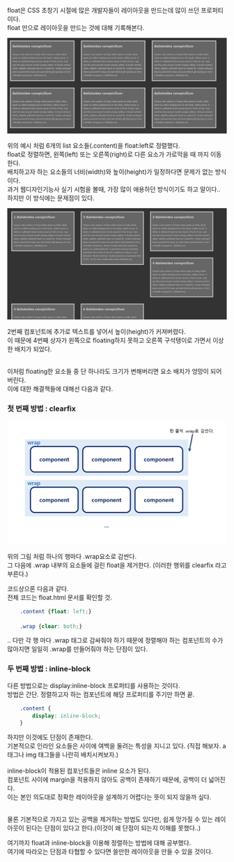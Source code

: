 float은 CSS 초창기 시절에 많은 개발자들이 레이아웃을 만드는데 많이 쓰던
프로퍼티이다.<br />float 만으로 레이아웃을 만드는 것에 대해 기록해본다.<br />

<img src="https://github.com/TaekGeunLee/study_frontEnd/blob/master/readmeImg/B1_2-1.JPG" alt="B1_2-1" />

위의 예시 처럼 6개의 list 요소들(.content)을 float:left로 정렬했다.<br />
float로 정렬하면, 왼쪽(left) 또는 오른쪽(right)로 다른 요소가 가로막을 때 까지
이동한다.<br />배치하고자 하는 요소들의 너비(width)와 높이(height)가 일정하다면 문제가 없는 방식이다.<br />
과거 웹디자인기능사 실기 시험을 볼때, 가장 많이 애용하던 방식이기도 하고 말이다..
하지만 이 방식에는 문제점이 있다.<br />

<img src="https://github.com/TaekGeunLee/study_frontEnd/blob/master/readmeImg/B1_2-2.JPG" alt="B1_2-2" />

2번째 컴포넌트에 추가로 텍스트를 넣어서 높이(height)가 커져버렸다.<br />
이 때문에 4번째 상자가 왼쪽으로 floating하지 못하고 오른쪽 구석탱이로 가면서
이상한 배치가 되었다.<br /><br />

이처럼 floating한 요소들 중 단 하나라도 크기가 변해버리면
요소 배치가 엉망이 되어버린다.<br />
이에 대한 해결책들에 대해선 다음과 같다.

### 첫 번째 방법 : clearfix

<img src="https://github.com/TaekGeunLee/study_frontEnd/blob/master/readmeImg/B1_2-3.png" alt="B1_2-3" />

위의 그림 처럼 하나의 행마다 .wrap요소로 감싼다.<br />
그 다음에 .wrap 내부의 요소들에 걸린 float을 제거한다.
(이러한 행위를 clearfix 라고 부른다.)<br />

코드상으론 다음과 같다.<br />
전체 코드는 float.html 문서를 확인할 것.<br />

```css
    .content {float: left;}
    
    .wrap {clear: both;}
```

.. 다만 각 행 마다 .wrap 태그로 감싸줘야 하기 때문에
정렬해야 하는 컴포넌트의 수가 많아지면 일일히 .wrap를 만들어줘야 하는
단점이 있다.<br />

### 두 번째 방법 : inline-block

다른 방법으로는 display:inline-block 프로퍼티를 사용하는 것이다.<br />
방법은 간단. 정렬하고자 하는 컴포넌트에 해당 프로퍼티를 주기만 하면 끝.<br />

```css
    .content {
        display: inline-block;
    }
```

하지만 이것에도 단점이 존재한다.<br />
기본적으로 인라인 요소들은 사이에 여백을 둘려는 특성을 지니고 있다.
(직접 해보자. a 태그나 img 태그들을 나란히 배치시켜보자.)
<br />
<br />
inline-block이 적용된 컴포넌트들은 inline 요소가 된다.<br />
컴포넌트 사이에 margin을 적용하지 않아도 공백이 존재하기 때문에, 공백이 더 넓어진다.<br />
이는 본인 의도대로 정확한 레이아웃을 설계하기 어렵다는 뜻이 되지 않을까 싶다.<br /><br />

물론 기본적으로 가지고 있는 공백을 제거하는 방법도 있다만, 
쉽게 망가질 수 있는 레이아웃이 된다는 단점이 있다고 한다.(이것이 왜 단점이 되는지 이해를 못했다..)<br />

여기까지 float과 inline-block을 이용해 정렬하는 방법에 대해 공부했다.<br />
여기에 따라오는 단점과 타협할 수 있다면 쓸만한 레이아웃을 만들 수 있을 것이다.<br />




